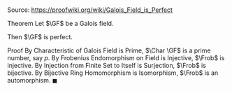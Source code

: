 # 

Source: https://proofwiki.org/wiki/Galois_Field_is_Perfect

Theorem
Let $\GF$ be a Galois field.

Then $\GF$ is perfect.


Proof
By Characteristic of Galois Field is Prime, $\Char \GF$ is a prime number, say $p$.
By Frobenius Endomorphism on Field is Injective, $\Frob$ is injective.
By Injection from Finite Set to Itself is Surjection, $\Frob$ is bijective.
By Bijective Ring Homomorphism is Isomorphism, $\Frob$ is an automorphism.
$\blacksquare$





